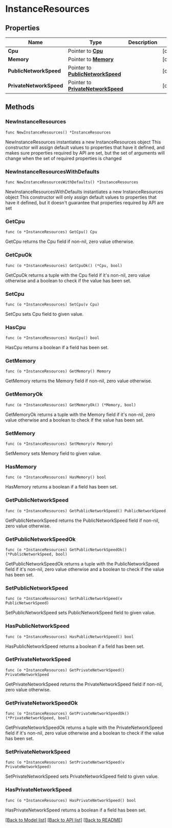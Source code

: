 # InstanceResources

## Properties

Name | Type | Description | Notes
------------ | ------------- | ------------- | -------------
**Cpu** | Pointer to [**Cpu**](Cpu.md) |  | [optional] 
**Memory** | Pointer to [**Memory**](Memory.md) |  | [optional] 
**PublicNetworkSpeed** | Pointer to [**PublicNetworkSpeed**](PublicNetworkSpeed.md) |  | [optional] 
**PrivateNetworkSpeed** | Pointer to [**PrivateNetworkSpeed**](PrivateNetworkSpeed.md) |  | [optional] 

## Methods

### NewInstanceResources

`func NewInstanceResources() *InstanceResources`

NewInstanceResources instantiates a new InstanceResources object
This constructor will assign default values to properties that have it defined,
and makes sure properties required by API are set, but the set of arguments
will change when the set of required properties is changed

### NewInstanceResourcesWithDefaults

`func NewInstanceResourcesWithDefaults() *InstanceResources`

NewInstanceResourcesWithDefaults instantiates a new InstanceResources object
This constructor will only assign default values to properties that have it defined,
but it doesn't guarantee that properties required by API are set

### GetCpu

`func (o *InstanceResources) GetCpu() Cpu`

GetCpu returns the Cpu field if non-nil, zero value otherwise.

### GetCpuOk

`func (o *InstanceResources) GetCpuOk() (*Cpu, bool)`

GetCpuOk returns a tuple with the Cpu field if it's non-nil, zero value otherwise
and a boolean to check if the value has been set.

### SetCpu

`func (o *InstanceResources) SetCpu(v Cpu)`

SetCpu sets Cpu field to given value.

### HasCpu

`func (o *InstanceResources) HasCpu() bool`

HasCpu returns a boolean if a field has been set.

### GetMemory

`func (o *InstanceResources) GetMemory() Memory`

GetMemory returns the Memory field if non-nil, zero value otherwise.

### GetMemoryOk

`func (o *InstanceResources) GetMemoryOk() (*Memory, bool)`

GetMemoryOk returns a tuple with the Memory field if it's non-nil, zero value otherwise
and a boolean to check if the value has been set.

### SetMemory

`func (o *InstanceResources) SetMemory(v Memory)`

SetMemory sets Memory field to given value.

### HasMemory

`func (o *InstanceResources) HasMemory() bool`

HasMemory returns a boolean if a field has been set.

### GetPublicNetworkSpeed

`func (o *InstanceResources) GetPublicNetworkSpeed() PublicNetworkSpeed`

GetPublicNetworkSpeed returns the PublicNetworkSpeed field if non-nil, zero value otherwise.

### GetPublicNetworkSpeedOk

`func (o *InstanceResources) GetPublicNetworkSpeedOk() (*PublicNetworkSpeed, bool)`

GetPublicNetworkSpeedOk returns a tuple with the PublicNetworkSpeed field if it's non-nil, zero value otherwise
and a boolean to check if the value has been set.

### SetPublicNetworkSpeed

`func (o *InstanceResources) SetPublicNetworkSpeed(v PublicNetworkSpeed)`

SetPublicNetworkSpeed sets PublicNetworkSpeed field to given value.

### HasPublicNetworkSpeed

`func (o *InstanceResources) HasPublicNetworkSpeed() bool`

HasPublicNetworkSpeed returns a boolean if a field has been set.

### GetPrivateNetworkSpeed

`func (o *InstanceResources) GetPrivateNetworkSpeed() PrivateNetworkSpeed`

GetPrivateNetworkSpeed returns the PrivateNetworkSpeed field if non-nil, zero value otherwise.

### GetPrivateNetworkSpeedOk

`func (o *InstanceResources) GetPrivateNetworkSpeedOk() (*PrivateNetworkSpeed, bool)`

GetPrivateNetworkSpeedOk returns a tuple with the PrivateNetworkSpeed field if it's non-nil, zero value otherwise
and a boolean to check if the value has been set.

### SetPrivateNetworkSpeed

`func (o *InstanceResources) SetPrivateNetworkSpeed(v PrivateNetworkSpeed)`

SetPrivateNetworkSpeed sets PrivateNetworkSpeed field to given value.

### HasPrivateNetworkSpeed

`func (o *InstanceResources) HasPrivateNetworkSpeed() bool`

HasPrivateNetworkSpeed returns a boolean if a field has been set.


[[Back to Model list]](../README.md#documentation-for-models) [[Back to API list]](../README.md#documentation-for-api-endpoints) [[Back to README]](../README.md)


